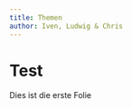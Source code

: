 ```yaml
---
title: Themen
author: Iven, Ludwig & Chris
---
```

<!--theme: Copenhagen-->

# Test

Dies ist die erste Folie
